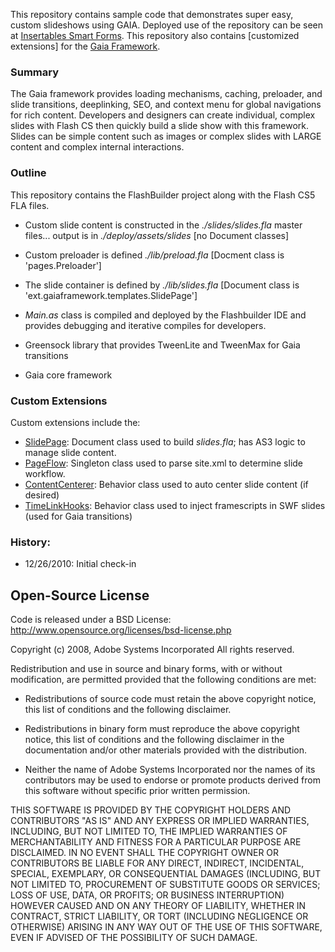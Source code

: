 This repository contains sample code that demonstrates super easy, custom slideshows using GAIA. Deployed use of the repository can be seen at [Insertables Smart Forms](http://www.insertables.com). This repository also contains [customized extensions] for the [Gaia Framework](http://www.gaiaflashframework.com/).

### Summary 

The Gaia framework provides loading mechanisms, caching, preloader, and slide transitions, deeplinking, SEO, and context menu for global navigations for rich content. Developers and designers can create individual, complex slides with Flash CS then quickly build a slide show with this framework. Slides can be simple content such as images or complex slides with LARGE content and complex internal interactions. 

### Outline

This repository contains the FlashBuilder project along with the Flash CS5 FLA files. 

* Custom slide content is constructed in the *./slides/slides<xxx>.fla* master files... output is in *./deploy/assets/slides* [no Document classes]

* Custom preloader is defined *./lib/preload.fla* [Docment class is 'pages.Preloader']

* The slide container is defined by *./lib/slides.fla* [Document class is 'ext.gaiaframework.templates.SlidePage']

* *Main.as* class is compiled and deployed by the Flashbuilder IDE and provides debugging and iterative compiles for developers.  

* Greensock library that provides TweenLite and TweenMax for Gaia transitions

* Gaia core framework

### Custom Extensions 

Custom extensions include the:

- [SlidePage](https://github.com/ThomasBurleson/Gaia-Framework-Extensions/blob/master/src/ext/gaiaframework/templates/SlidePage.as):  Document class used to build *slides.fla*; has AS3 logic to manage slide content.
- [PageFlow](ext.gaiaframework.slides.*):  Singleton class used to parse site.xml to determine slide workflow.
- [ContentCenterer](ext.gaiaframework.behaviors.*):  Behavior class used to auto center slide content (if desired)
- [TimeLinkHooks](ext.gaiaframework.behaviors.*):  Behavior class used to inject framescripts in SWF slides (used for Gaia transitions)

### History:

- 12/26/2010: Initial check-in


## Open-Source License

Code is released under a BSD License:
http://www.opensource.org/licenses/bsd-license.php

Copyright (c) 2008, Adobe Systems Incorporated
All rights reserved.

Redistribution and use in source and binary forms, with or without
modification, are permitted provided that the following conditions are
met:

* Redistributions of source code must retain the above copyright notice,
  this list of conditions and the following disclaimer.

* Redistributions in binary form must reproduce the above copyright
  notice, this list of conditions and the following disclaimer in the
  documentation and/or other materials provided with the distribution.

* Neither the name of Adobe Systems Incorporated nor the names of its
  contributors may be used to endorse or promote products derived from
  this software without specific prior written permission.

THIS SOFTWARE IS PROVIDED BY THE COPYRIGHT HOLDERS AND CONTRIBUTORS "AS
IS" AND ANY EXPRESS OR IMPLIED WARRANTIES, INCLUDING, BUT NOT LIMITED TO,
THE IMPLIED WARRANTIES OF MERCHANTABILITY AND FITNESS FOR A PARTICULAR
PURPOSE ARE DISCLAIMED. IN NO EVENT SHALL THE COPYRIGHT OWNER OR
CONTRIBUTORS BE LIABLE FOR ANY DIRECT, INDIRECT, INCIDENTAL, SPECIAL,
EXEMPLARY, OR CONSEQUENTIAL DAMAGES (INCLUDING, BUT NOT LIMITED TO,
PROCUREMENT OF SUBSTITUTE GOODS OR SERVICES; LOSS OF USE, DATA, OR
PROFITS; OR BUSINESS INTERRUPTION) HOWEVER CAUSED AND ON ANY THEORY OF
LIABILITY, WHETHER IN CONTRACT, STRICT LIABILITY, OR TORT (INCLUDING
NEGLIGENCE OR OTHERWISE) ARISING IN ANY WAY OUT OF THE USE OF THIS
SOFTWARE, EVEN IF ADVISED OF THE POSSIBILITY OF SUCH DAMAGE.